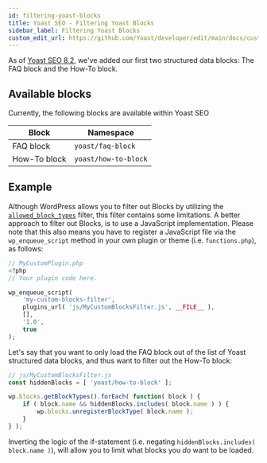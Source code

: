 ```yaml
---
id: filtering-yoast-blocks
title: Yoast SEO - Filtering Yoast Blocks
sidebar_label: Filtering Yoast Blocks
custom_edit_url: https://github.com/Yoast/developer/edit/main/docs/customization/yoast-seo/filtering-yoast-blocks
---
```

As of [Yoast SEO 8.2](https://yoast.com/yoast-seo-8-2/), we've added our first two structured data blocks: The FAQ block and the How-To block.

## Available blocks

Currently, the following blocks are available within Yoast SEO

| Block | Namespace |
| ----- | --------- |
| FAQ block| `yoast/faq-block` |
| How-To block| `yoast/how-to-block` |

## Example
Although WordPress allows you to filter out Blocks by utilizing the [`allowed_block_types`](https://developer.wordpress.org/reference/hooks/allowed_block_types/) filter, this filter contains some limitations.
A better approach to filter out Blocks, is to use a JavaScript implementation. Please note that this also means you have to register a JavaScript file via the `wp_enqueue_script` method in your own plugin or theme (i.e. `functions.php`), as follows:

```php
// MyCustomPlugin.php
<?php
// Your plugin code here.

wp_enqueue_script( 
	'my-custom-blocks-filter', 
	plugins_url( 'js/MyCustomBlocksFilter.js', __FILE__ ), 
	[], 
	'1.0', 
	true 
);
```

Let's say that you want to only load the FAQ block out of the list of Yoast structured data blocks, and thus want to filter out the How-To block:

```js
// js/MyCustomBlocksFilter.js
const hiddenBlocks = [ 'yoast/how-to-block' ];

wp.blocks.getBlockTypes().forEach( function( block ) {
	if ( block.name && hiddenBlocks.includes( block.name ) ) {
		wp.blocks.unregisterBlockType( block.name );
	}
} );
```

Inverting the logic of the if-statement (i.e. negating `hiddenBlocks.includes( block.name )`), will allow you to limit what blocks you _do_ want to be loaded.
